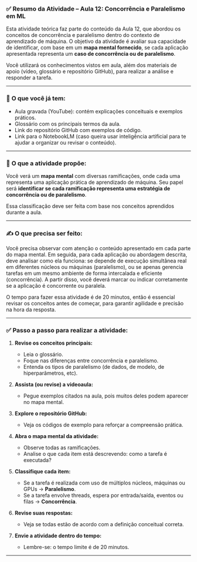 ### ✅ **Resumo da Atividade – Aula 12: Concorrência e Paralelismo em ML**

Esta atividade teórica faz parte do conteúdo da Aula 12, que abordou os conceitos de concorrência e paralelismo dentro do contexto de aprendizado de máquina. O objetivo da atividade é avaliar sua capacidade de identificar, com base em um **mapa mental fornecido**, se cada aplicação apresentada representa um **caso de concorrência ou de paralelismo**.

Você utilizará os conhecimentos vistos em aula, além dos materiais de apoio (vídeo, glossário e repositório GitHub), para realizar a análise e responder a tarefa.

---

### 📌 **O que você já tem:**

* Aula gravada (YouTube): contém explicações conceituais e exemplos práticos.
* Glossário com os principais termos da aula.
* Link do repositório GitHub com exemplos de código.
* Link para o NotebookLM (caso queira usar inteligência artificial para te ajudar a organizar ou revisar o conteúdo).

---

### 🧠 **O que a atividade propõe:**

Você verá um **mapa mental** com diversas ramificações, onde cada uma representa uma aplicação prática de aprendizado de máquina. Seu papel será **identificar se cada ramificação representa uma estratégia de concorrência ou de paralelismo**.

Essa classificação deve ser feita com base nos conceitos aprendidos durante a aula.

---

### ✍️ **O que precisa ser feito:**

Você precisa observar com atenção o conteúdo apresentado em cada parte do mapa mental. Em seguida, para cada aplicação ou abordagem descrita, deve analisar como ela funciona: se depende de execução simultânea real em diferentes núcleos ou máquinas (paralelismo), ou se apenas gerencia tarefas em um mesmo ambiente de forma intercalada e eficiente (concorrência). A partir disso, você deverá marcar ou indicar corretamente se a aplicação é concorrente ou paralela.

O tempo para fazer essa atividade é de 20 minutos, então é essencial revisar os conceitos antes de começar, para garantir agilidade e precisão na hora da resposta.

---

### ✅ **Passo a passo para realizar a atividade:**

1. **Revise os conceitos principais:**

   * Leia o glossário.
   * Foque nas diferenças entre concorrência e paralelismo.
   * Entenda os tipos de paralelismo (de dados, de modelo, de hiperparâmetros, etc).

2. **Assista (ou revise) a videoaula:**

   * Pegue exemplos citados na aula, pois muitos deles podem aparecer no mapa mental.

3. **Explore o repositório GitHub:**

   * Veja os códigos de exemplo para reforçar a compreensão prática.

4. **Abra o mapa mental da atividade:**

   * Observe todas as ramificações.
   * Analise o que cada item está descrevendo: como a tarefa é executada?

5. **Classifique cada item:**

   * Se a tarefa é realizada com uso de múltiplos núcleos, máquinas ou GPUs → **Paralelismo**.
   * Se a tarefa envolve threads, espera por entrada/saída, eventos ou filas → **Concorrência**.

6. **Revise suas respostas:**

   * Veja se todas estão de acordo com a definição conceitual correta.

7. **Envie a atividade dentro do tempo:**

   * Lembre-se: o tempo limite é de 20 minutos.

---
